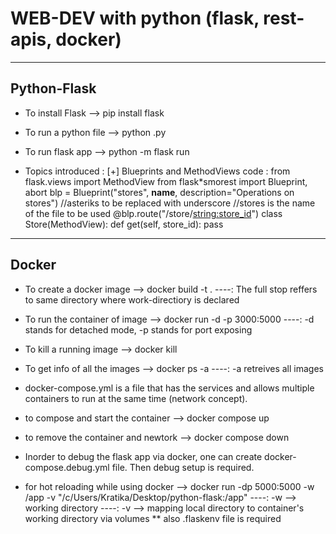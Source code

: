 # WEB-DEV with python (flask, rest-apis, docker)

---

## Python-Flask

- To install Flask --> pip install flask
- To run a python file --> python <file>.py
- To run flask app --> python -m flask run

- Topics introduced :
  [+] Blueprints and MethodViews
  code :
  from flask.views import MethodView
  from flask\*smorest import Blueprint, abort
  blp = Blueprint("stores", **name**, description="Operations on stores") //asteriks to be replaced with underscore
  //stores is the name of the file to be used
  @blp.route("/store/<string:store_id>")
  class Store(MethodView):
  def get(self, store_id):
  pass

---

## Docker

- To create a docker image --> docker build -t <name-of-image> .
  ----: The full stop reffers to same directory where work-directiory is declared

- To run the container of image --> docker run -d -p 3000:5000 <name-of-image>
  ----: -d stands for detached mode, -p stands for port exposing

- To kill a running image --> docker kill <id generated of the image>

- To get info of all the images --> docker ps -a
  ----: -a retreives all images

- docker-compose.yml is a file that has the services and allows multiple containers to run at the same time (network concept).
- to compose and start the container --> docker compose up
- to remove the container and newtork --> docker compose down

- Inorder to debug the flask app via docker, one can create docker-compose.debug.yml file. Then debug setup is required.

- for hot reloading while using docker
  --> docker run -dp 5000:5000 -w /app -v "/c/Users/Kratika/Desktop/python-flask:/app" <name-of-image>
  ----: -w --> working directory
  ----: -v --> mapping local directory to container's working directory via volumes
  \*\* also .flaskenv file is required
